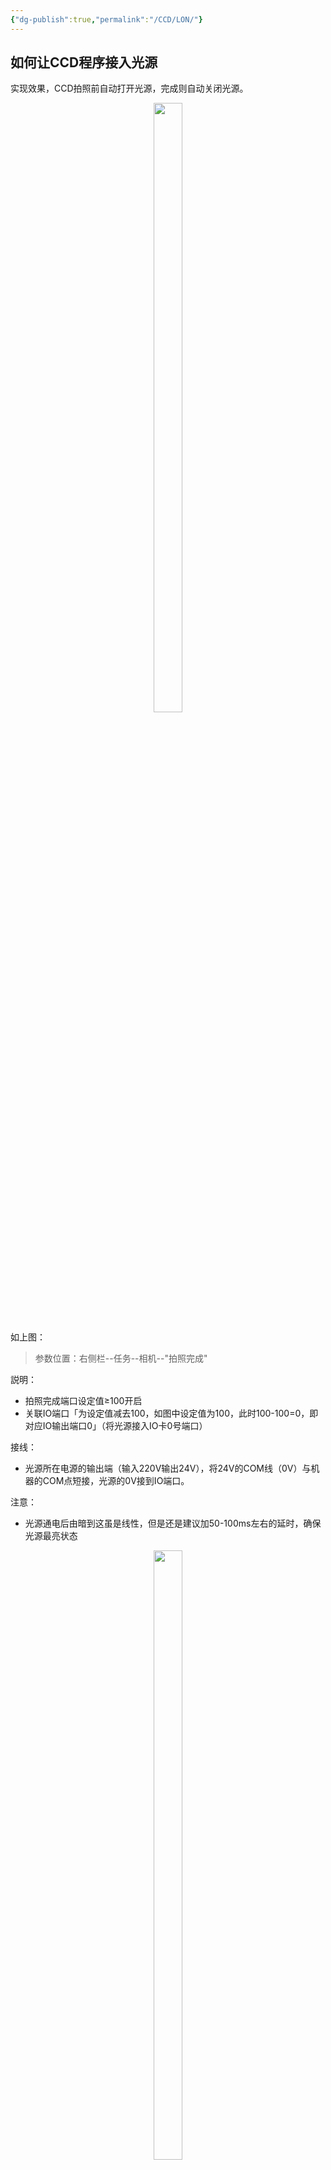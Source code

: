 ```yaml
---
{"dg-publish":true,"permalink":"/CCD/LON/"}
---
```



## 如何让CCD程序接入光源

实现效果，CCD拍照前自动打开光源，完成则自动关闭光源。


<div align="center"><img src="https://tc.jisicn.top/img/202311072337047.png" width="30%" height="50%"></img></div>

如上图：
> 参数位置：右侧栏--任务--相机--"拍照完成"

説明：
- 拍照完成端口设定值≥100开启
- 关联IO端口「为设定值减去100，如图中设定值为100，此时100-100=0，即对应IO输出端口0」（将光源接入IO卡0号端口）

接线：
- 光源所在电源的输出端（输入220V输出24V），将24V的COM线（0V）与机器的COM点短接，光源的0V接到IO端口。

注意：
- 光源通电后由暗到这虽是线性，但是还是建议加50-100ms左右的延时，确保光源最亮状态

 <div align="center"><img src="https://tc.jisicn.top/img/202311072358971.png" width="30%" height="50%"></img></div>

- 此外，"IO发送延时"不可太短，如果出现光源亮了，但是还没正常取图就关闭了，通常就是"IO发送延时"太短，适当加长便可
---
---
<center><a href="https://www.jisicn.top" target="_blank">东莞集思光电科技有限公司</a></center>
<center><a href="https://www.jisicn.top" target="_blank">https://www.jisicn.top</a></center>
<center><a href="Https://www.dgjisi.eu.org" target="_blank">https://www.dgjisi.eu.org</a></center>

---
**如何获取最新CCD程序**

关注公众号，并发送 **“CCD”** 获取

<div align="center"><img src="https://tc.jisicn.top/img/202405012133208.jpg" width="30%" height="40%"></img></div>

---

<center><a href="Https://www.jisicn.top" target="_blank">东莞集思光电科技有限公司</a></center>
<center><a href="Https://www.jisicn.top" target="_blank">https://www.jisicn.top</a></center>
<center><a href="Https://www.dgjisi.eu.org" target="_blank">https://www.dgjisi.eu.org</a></center>

---

<div align='center' ><font size='50'><b>End   Thanks</b></font></div>

<div align='center'><font size='3'><b>联系人：周生  18029199900 「dgjisi@foxmail.com」</b></font></div>
